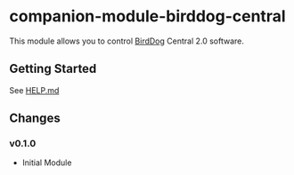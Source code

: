 # companion-module-birddog-central

This module allows you to control [BirdDog](https://birddog.tv/central-overview/) Central 2.0 software.

## Getting Started

See [HELP.md](https://github.com/bitfocus/companion-module-birddog-central/blob/main/HELP.md)

## Changes

### v0.1.0

- Initial Module
